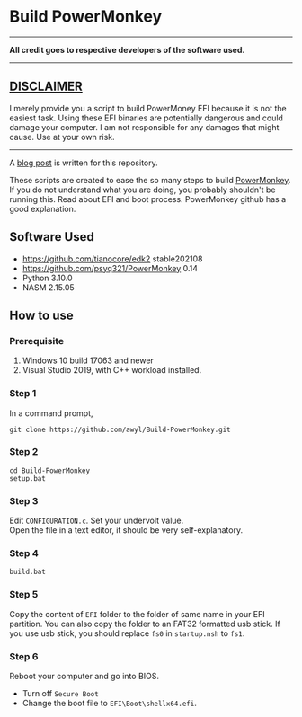 # Build PowerMonkey

***
**All credit goes to respective developers of the software used.**
***
## <u>DISCLAIMER</u>  
I merely provide you a script to build PowerMoney EFI because it is not the easiest task.  Using these EFI binaries are potentially dangerous and could damage your computer.  I am not responsible for any damages that might cause.  Use at your own risk.

***

A [blog post](https://mreggtart.com/posts/undervolting-windows-11-powermonkey) is written for this repository.

These scripts are created to ease the so many steps to build [PowerMonkey](https://github.com/psyq321/PowerMonkey).  If you do not understand what you are doing, you probably shouldn't be running this.  Read about EFI and boot process.  PowerMonkey github has a good explanation.


## Software Used
- https://github.com/tianocore/edk2 stable202108
- https://github.com/psyq321/PowerMonkey 0.14
- Python 3.10.0
- NASM 2.15.05

## How to use

### Prerequisite
1. Windows 10 build 17063 and newer
2. Visual Studio 2019, with C++ workload installed.

### Step 1
In a command prompt,
```
git clone https://github.com/awyl/Build-PowerMonkey.git
```

### Step 2
```
cd Build-PowerMonkey
setup.bat
```

### Step 3

Edit `CONFIGURATION.c`.  Set your undervolt value.  
Open the file in a text editor, it should be very self-explanatory.

### Step 4
```
build.bat
```

### Step 5
Copy the content of `EFI` folder to the folder of same name in your EFI partition.  You can also copy the folder to an FAT32 formatted usb stick. If you use usb stick, you should replace `fs0` in `startup.nsh` to `fs1`.

### Step 6

Reboot your computer and go into BIOS.
- Turn off `Secure Boot`
- Change the boot file to `EFI\Boot\shellx64.efi`.

